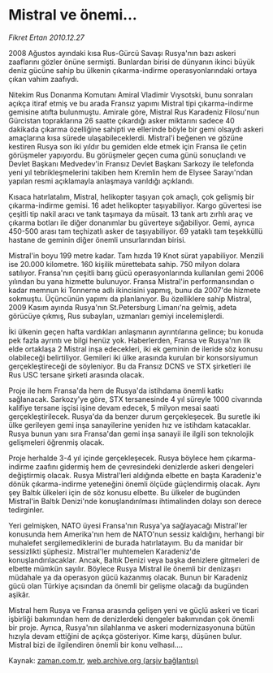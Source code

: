 # Mistral ve önemi...

*Fikret Ertan 2010.12.27*

<td class="columnist-detail">
<p>2008 Ağustos ayındaki kısa Rus-Gürcü Savaşı Rusya'nın bazı askeri zaaflarını gözler önüne sermişti. Bunlardan birisi de dünyanın ikinci büyük deniz gücüne sahip bu ülkenin çıkarma-indirme operasyonlarındaki ortaya çıkan vahim zaafıydı.</p>
<p>
<div id="haberMetinDiv">
<p>Nitekim Rus Donanma Komutanı Amiral Vladimir Vıysotski, bunu sonraları açıkça itiraf etmiş ve bu arada Fransız yapımı Mistral tipi çıkarma-indirme gemisine atıfta bulunmuştu. Amirale göre, Mistral Rus Karadeniz Filosu'nun Gürcistan topraklarına 26 saatte çıkardığı asker miktarını sadece 40 dakikada çıkarma özelliğine sahipti ve ellerinde böyle bir gemi olsaydı askeri amaçlarına kısa sürede ulaşabileceklerdi. Mistral'i beğenen ve gözüne kestiren Rusya son iki yıldır bu gemiden elde etmek için Fransa ile çetin görüşmeler yapıyordu. Bu görüşmeler geçen cuma günü sonuçlandı ve Devlet Başkanı Medvedev'in Fransız Devlet Başkanı Sarkozy ile telefonda yeni yıl tebrikleşmelerini takiben hem Kremlin hem de Elysee Sarayı'ndan yapılan resmi açıklamayla anlaşmaya varıldığı açıklandı.
<p>Kısaca hatırlatalım, Mistral, helikopter taşıyan çok amaçlı, çok gelişmiş bir çıkarma-indirme gemisi. 16 adet helikopter taşıyabiliyor. Kargo güvertesi ise çeşitli tip nakil aracı ve tank taşımaya da müsait. 13 tank artı zırhlı araç ve çıkarma botları ile diğer donanımlar bu güverteye sığabiliyor. Gemi, ayrıca 450-500 arası tam teçhizatlı asker de taşıyabiliyor. 69 yataklı tam teşekküllü hastane de geminin diğer önemli unsurlarından birisi.
<p>Mistral'in boyu 199 metre kadar. Tam hızda 19 Knot sürat yapabiliyor. Menzili ise 20.000 kilometre. 160 kişilik mürettebata sahip. 750 milyon dolara satılıyor. Fransa'nın çeşitli barış gücü operasyonlarında kullanılan gemi 2006 yılından bu yana hizmette bulunuyor. Fransa Mistral'in performansından o kadar memnun ki Tonnerne adlı ikincisini yapmış, bunu da 2007'de hizmete sokmuştu. Üçüncünün yapımı da planlanıyor. Bu özelliklere sahip Mistral, 2009 Kasım ayında Rusya'nın St.Petersburg Limanı'na gelmiş, adeta görücüye çıkmış, Rus subayları, uzmanları gemiyi incelemişlerdi.
<p>İki ülkenin geçen hafta vardıkları anlaşmanın ayrıntılarına gelince; bu konuda pek fazla ayrıntı ve bilgi henüz yok. Haberlerden, Fransa ve Rusya'nın ilk elde ortaklaşa 2 Mistral inşa edecekleri, iki ek geminin de ileride söz konusu olabileceği belirtiliyor. Gemileri iki ülke arasında kurulan bir konsorsiyumun gerçekleştireceği de söyleniyor. Bu da Fransız DCNS ve STX şirketleri ile Rus USC tersane şirketi arasında olacak.
<p>Proje ile hem Fransa'da hem de Rusya'da istihdama önemli katkı sağlanacak. Sarkozy'ye göre, STX tersanesinde 4 yıl süreyle 1000 civarında kalifiye tersane işçisi işine devam edecek, 5 milyon mesai saati gerçekleştirilecek. Rusya'da da benzer durum gerçekleşecek. Bu suretle iki ülke gerileyen gemi inşa sanayilerine yeniden hız ve istihdam katacaklar. Rusya bunun yanı sıra Fransa'dan gemi inşa sanayii ile ilgili son teknolojik gelişmeleri öğrenmiş olacak.
<p>Proje herhalde 3-4 yıl içinde gerçekleşecek. Rusya böylece hem çıkarma-indirme zaafını gidermiş hem de çevresindeki denizlerde askeri dengeleri değiştirmiş olacak. Rusya Mistral'leri aldığında elbette en başta Karadeniz'e dönük çıkarma-indirme yeteneğini önemli ölçüde güçlendirmiş olacak. Aynı şey Baltık ülkeleri için de söz konusu elbette. Bu ülkeler de bugünden Mistral'in Baltık Denizi'nde konuşlandırılması ihtimalinden dolayı son derece tedirginler.
<p>Yeri gelmişken, NATO üyesi Fransa'nın Rusya'ya sağlayacağı Mistral'ler konusunda hem Amerika'nın hem de NATO'nun sessiz kaldığını, herhangi bir muhalefet sergilemediklerini de burada hatırlatayım. Bu da manidar bir sessizlikti şüphesiz. Mistral'ler muhtemelen Karadeniz'de konuşlandırılacaklar. Ancak, Baltık Denizi veya başka denizlere gitmeleri de elbette mümkün sayılır. Böylece Rusya Mistral ile önemli bir denizaşırı müdahale ya da operasyon gücü kazanmış olacak. Bunun bir Karadeniz gücü olan Türkiye açısından da önemli bir gelişme olacağı da bugünden aşikâr.
<p>Mistral hem Rusya ve Fransa arasında gelişen yeni ve güçlü askeri ve ticari işbirliği bakımından hem de denizlerdeki dengeler bakımından çok önemli bir proje. Ayrıca, Rusya'nın silahlanma ve askeri modernizasyonuna bütün hızıyla devam ettiğini de açıkça gösteriyor. Kime karşı, düşünen bulur. Mistral bizi de ilgilendiren önemli bir konu velhasıl.... </p></p></p></p></p></p></p></p></div>
</p>
<a href="http://web.archive.org/web/20101231075154/mailto:f.ertan@zaman.com.tr">
</a></td>

Kaynak: [zaman.com.tr](http://zaman.com.tr/yazar.do?yazino=1070649), [web.archive.org (arşiv bağlantısı)](http://web.archive.org/web/20101231075154/http://www.zaman.com.tr:80/yazar.do?yazino=1070649)
